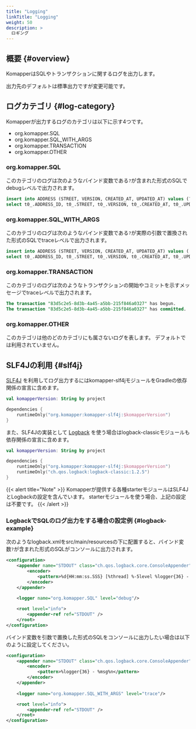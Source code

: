 ```yaml
---
title: "Logging"
linkTitle: "Logging"
weight: 50
description: >
  ロギング
---
```


## 概要 {#overview}

KomapperはSQLやトランザクションに関するログを出力します。

出力先のデフォルトは標準出力ですが変更可能です。

## ログカテゴリ {#log-category}

Komapperが出力するログのカテゴリは以下に示す4つです。

- org.komapper.SQL
- org.komapper.SQL_WITH_ARGS
- org.komapper.TRANSACTION
- org.komapper.OTHER

### org.komapper.SQL

このカテゴリのログは次のようなバインド変数である`?`が含まれた形式のSQLでdebugレベルで出力されます。

```sql
insert into ADDRESS (STREET, VERSION, CREATED_AT, UPDATED_AT) values (?, ?, ?, ?)
select t0_.ADDRESS_ID, t0_.STREET, t0_.VERSION, t0_.CREATED_AT, t0_.UPDATED_AT from ADDRESS as t0_ where t0_.ADDRESS_ID = ?
```

### org.komapper.SQL_WITH_ARGS

このカテゴリのログは次のようなバインド変数である`?`が実際の引数で置換された形式のSQLでtraceレベルで出力されます。

```sql
insert into ADDRESS (STREET, VERSION, CREATED_AT, UPDATED_AT) values ('street A', 0, '2021-07-31T21:23:24.511', '2021-07-31T21:23:24.511')
select t0_.ADDRESS_ID, t0_.STREET, t0_.VERSION, t0_.CREATED_AT, t0_.UPDATED_AT from ADDRESS as t0_ where t0_.ADDRESS_ID = 1
```

### org.komapper.TRANSACTION

このカテゴリのログは次のようなトランザクションの開始やコミットを示すメッセージでtraceレベルで出力されます。

```sql
The transaction "83d5c2e5-8d3b-4a45-a5bb-215f846a0327" has begun.
The transaction "83d5c2e5-8d3b-4a45-a5bb-215f846a0327" has committed.
```

### org.komapper.OTHER

このカテゴリは他のどのカテゴリにも属さないログを表します。
デフォルトでは利用されていません。

## SLF4Jの利用 {#slf4j}

[SLF4J](http://www.slf4j.org/) を利用してログ出力するにはkomapper-slf4jモジュールをGradleの依存関係の宣言に含めます。

```kotlin
val komapperVersion: String by project

dependencies {
    runtimeOnly("org.komapper:komapper-slf4j:$komapperVersion")
}
```

また、SLF4Jの実装として [Logback](http://logback.qos.ch/) を使う場合はlogback-classicモジュールも依存関係の宣言に含めます。

```kotlin
val komapperVersion: String by project

dependencies {
    runtimeOnly("org.komapper:komapper-slf4j:$komapperVersion")
    runtimeOnly("ch.qos.logback:logback-classic:1.2.5")
}
```

{{< alert title="Note" >}}
Komapperが提供する各種starterモジュールはSLF4JとLogbackの設定を含んでいます。
starterモジュールを使う場合、上記の設定は不要です。
{{< /alert >}}

### LogbackでSQLのログ出力をする場合の設定例 {#logback-example}

次のようなlogback.xmlをsrc/main/resourcesの下に配置すると、バインド変数`?`が含まれた形式のSQLがコンソールに出力されます。

```xml
<configuration>
    <appender name="STDOUT" class="ch.qos.logback.core.ConsoleAppender">
        <encoder>
            <pattern>%d{HH:mm:ss.SSS} [%thread] %-5level %logger{36} - %msg%n</pattern>
        </encoder>
    </appender>
    
    <logger name="org.komapper.SQL" level="debug"/>

    <root level="info">
        <appender-ref ref="STDOUT" />
    </root>
</configuration>
```

バインド変数を引数で置換した形式のSQLをコンソールに出力したい場合は以下のように設定してください。

```xml
<configuration>
    <appender name="STDOUT" class="ch.qos.logback.core.ConsoleAppender">
        <encoder>
            <pattern>%logger{36} - %msg%n</pattern>
        </encoder>
    </appender>
    
    <logger name="org.komapper.SQL_WITH_ARGS" level="trace"/>

    <root level="info">
        <appender-ref ref="STDOUT" />
    </root>
</configuration>
```